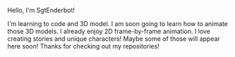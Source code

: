 Hello, I'm SgtEnderbot!

I'm learning to code and 3D model. I am soon going to learn how to animate those 3D models.
I already enjoy 2D frame-by-frame animation.
I love creating stories and unique characters! Maybe some of those will appear here soon!
Thanks for checking out my repositories!


<!---
SgtEnderbot/SgtEnderbot is a ✨ special ✨ repository because its `README.md` (this file) appears on your GitHub profile.
You can click the Preview link to take a look at your changes.
--->
